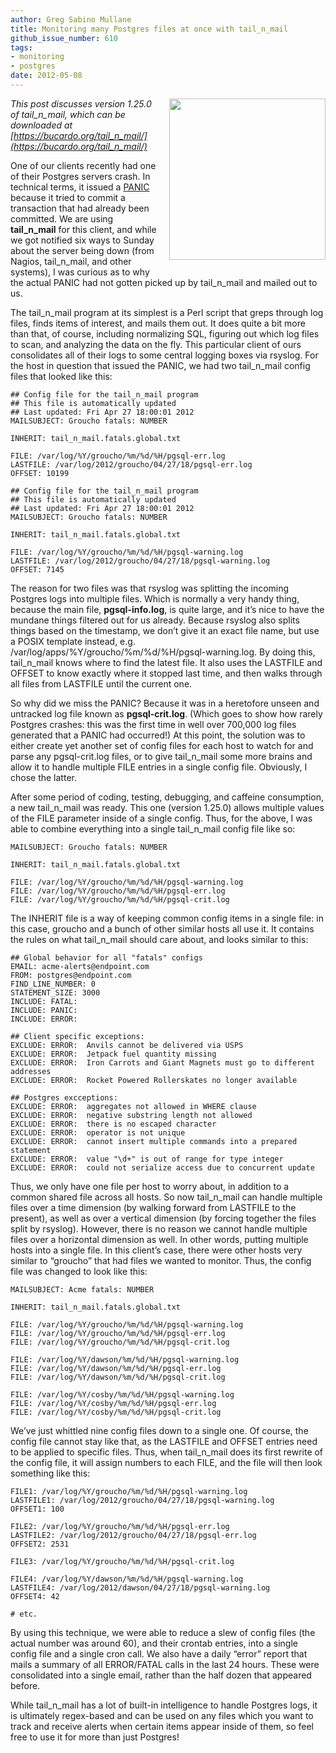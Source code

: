 ```yaml
---
author: Greg Sabino Mullane
title: Monitoring many Postgres files at once with tail_n_mail
github_issue_number: 610
tags:
- monitoring
- postgres
date: 2012-05-08
---
```




<div class="separator" style="clear: both; text-align: center;">
<a href="/blog/2012/05/tailnmail-postgres-monitoring/image-0-big.png" imageanchor="1" style="clear:right; float:right; margin-left:1em; margin-bottom:1em"><img border="0" height="258" src="/blog/2012/05/tailnmail-postgres-monitoring/image-0.png" width="250"/></a></div>

*This post discusses version 1.25.0 of tail_n_mail, which can be downloaded at [https://bucardo.org/tail_n_mail/](https://bucardo.org/tail_n_mail/)*

One of our clients recently had one of their Postgres servers 
crash. In technical terms, it issued a 
[PANIC](https://www.postgresql.org/docs/current/static/runtime-config-logging.html#RUNTIME-CONFIG-SEVERITY-LEVELS) because it tried to commit a transaction that had already been committed. We 
are using **tail_n_mail** for this client, and while we got notified 
six ways to Sunday about the server being down (from Nagios, 
tail_n_mail, and other systems), I was curious as to why the actual PANIC had 
not gotten picked up by tail_n_mail and mailed out to us.

The tail_n_mail program at its simplest is a Perl script that 
greps through log files, finds items of interest, and mails them out. 
It does quite a bit more than that, of course, including normalizing 
SQL, figuring out which log files to scan, and analyzing the data 
on the fly. This particular client of ours consolidates all of their logs to some central 
logging boxes via rsyslog. For the host in question that issued the PANIC, we had two 
tail_n_mail config files that looked like this:

```plain
## Config file for the tail_n_mail program
## This file is automatically updated
## Last updated: Fri Apr 27 18:00:01 2012
MAILSUBJECT: Groucho fatals: NUMBER

INHERIT: tail_n_mail.fatals.global.txt

FILE: /var/log/%Y/groucho/%m/%d/%H/pgsql-err.log
LASTFILE: /var/log/2012/groucho/04/27/18/pgsql-err.log
OFFSET: 10199
```

```plain
## Config file for the tail_n_mail program
## This file is automatically updated
## Last updated: Fri Apr 27 18:00:01 2012
MAILSUBJECT: Groucho fatals: NUMBER

INHERIT: tail_n_mail.fatals.global.txt

FILE: /var/log/%Y/groucho/%m/%d/%H/pgsql-warning.log
LASTFILE: /var/log/2012/groucho/04/27/18/pgsql-warning.log
OFFSET: 7145

```

The reason for two files was that rsyslog was splitting the 
incoming Postgres logs into multiple files. Which is normally a 
very handy thing, because the main file, **pgsql-info.log**, 
is quite large, and it’s nice to have the mundane things filtered 
out for us already. Because rsyslog also splits things based on the timestamp, 
we don’t give it an exact file name, but use a POSIX template 
instead, e.g. /var/log/apps/%Y/groucho/%m/%d/%H/pgsql-warning.log. 
By doing this, tail_n_mail knows where to find the latest file. 
It also uses the LASTFILE and OFFSET to know exactly where it stopped 
last time, and then walks through all files from LASTFILE until 
the current one.

So why did we miss the PANIC? Because it was in a heretofore unseen 
and untracked log file known as **pgsql-crit.log**. (Which goes 
to show how rarely Postgres crashes: this was the first time in well over 
700,000 log files generated that a PANIC had occurred!) At this point, the 
solution was to either create yet another set of config files for each host 
to watch for and parse any pgsql-crit.log files, or to 
give tail_n_mail some more brains and allow it to handle multiple 
FILE entries in a single config file. Obviously, I chose the latter.

After some period of coding, testing, debugging, and caffeine consumption, 
a new tail_n_mail was ready. This one (version 1.25.0) allows multiple values of the FILE parameter 
inside of a single config. Thus, for the above, I was able to combine everything into a single 
tail_n_mail config file like so:

```plain
MAILSUBJECT: Groucho fatals: NUMBER

INHERIT: tail_n_mail.fatals.global.txt

FILE: /var/log/%Y/groucho/%m/%d/%H/pgsql-warning.log
FILE: /var/log/%Y/groucho/%m/%d/%H/pgsql-err.log
FILE: /var/log/%Y/groucho/%m/%d/%H/pgsql-crit.log
```

The INHERIT file is a way of keeping common config items in a 
single file: in this case, groucho and a bunch of other similar 
hosts all use it. It contains the rules on what tail_n_mail 
should care about, and looks similar to this:

```plain
## Global behavior for all "fatals" configs
EMAIL: acme-alerts@endpoint.com
FROM: postgres@endpoint.com
FIND_LINE_NUMBER: 0
STATEMENT_SIZE: 3000
INCLUDE: FATAL:
INCLUDE: PANIC:
INCLUDE: ERROR:

## Client specific exceptions:
EXCLUDE: ERROR:  Anvils cannot be delivered via USPS
EXCLUDE: ERROR:  Jetpack fuel quantity missing
EXCLUDE: ERROR:  Iron Carrots and Giant Magnets must go to different addresses
EXCLUDE: ERROR:  Rocket Powered Rollerskates no longer available

## Postgres excceptions:
EXCLUDE: ERROR:  aggregates not allowed in WHERE clause
EXCLUDE: ERROR:  negative substring length not allowed
EXCLUDE: ERROR:  there is no escaped character
EXCLUDE: ERROR:  operator is not unique
EXCLUDE: ERROR:  cannot insert multiple commands into a prepared statement
EXCLUDE: ERROR:  value "\d+" is out of range for type integer
EXCLUDE: ERROR:  could not serialize access due to concurrent update
```

Thus, we only have one file per host to worry about, in addition to a common 
shared file across all hosts. So now tail_n_mail can handle multiple files over a time 
dimension (by walking forward from LASTFILE to the present), as well as over a vertical 
dimension (by forcing together the files split by rsyslog). However, there is no reason we 
cannot handle multiple files over a horizontal dimension as well. In other words, 
putting multiple hosts into a single file. In this client’s case, there were other 
hosts very similar to “groucho” that had files we wanted to monitor. Thus, the 
config file was changed to look like this:

```plain
MAILSUBJECT: Acme fatals: NUMBER

INHERIT: tail_n_mail.fatals.global.txt

FILE: /var/log/%Y/groucho/%m/%d/%H/pgsql-warning.log
FILE: /var/log/%Y/groucho/%m/%d/%H/pgsql-err.log
FILE: /var/log/%Y/groucho/%m/%d/%H/pgsql-crit.log

FILE: /var/log/%Y/dawson/%m/%d/%H/pgsql-warning.log
FILE: /var/log/%Y/dawson/%m/%d/%H/pgsql-err.log
FILE: /var/log/%Y/dawson/%m/%d/%H/pgsql-crit.log

FILE: /var/log/%Y/cosby/%m/%d/%H/pgsql-warning.log
FILE: /var/log/%Y/cosby/%m/%d/%H/pgsql-err.log
FILE: /var/log/%Y/cosby/%m/%d/%H/pgsql-crit.log
```

We’ve just whittled nine config files down to a single one. Of course, the config file cannot stay like that, as the LASTFILE and OFFSET entries need to be applied to specific files. Thus, when tail_n_mail 
does its first rewrite of the config file, it will assign numbers to 
each FILE, and the file will then look something like this:

```plain
FILE1: /var/log/%Y/groucho/%m/%d/%H/pgsql-warning.log
LASTFILE1: /var/log/2012/groucho/04/27/18/pgsql-warning.log
OFFSET1: 100

FILE2: /var/log/%Y/groucho/%m/%d/%H/pgsql-err.log
LASTFILE2: /var/log/2012/groucho/04/27/18/pgsql-err.log
OFFSET2: 2531

FILE3: /var/log/%Y/groucho/%m/%d/%H/pgsql-crit.log

FILE4: /var/log/%Y/dawson/%m/%d/%H/pgsql-warning.log
LASTFILE4: /var/log/2012/dawson/04/27/18/pgsql-warning.log
OFFSET4: 42

# etc.
```

By using this technique, we were able to reduce a slew of 
config files (the actual number was around 60), and their crontab entries, 
into a single config file and a single cron call. We also have a daily “error” report 
that mails a summary of all ERROR/FATAL calls in the last 24 hours. 
These were consolidated into a single email, rather than the half 
dozen that appeared before.

While tail_n_mail has a lot of built-in intelligence to handle 
Postgres logs, it is ultimately regex-based and can be used on 
any files which you want to track and receive alerts when certain 
items appear inside of them, so feel free to use it for more than just Postgres!


